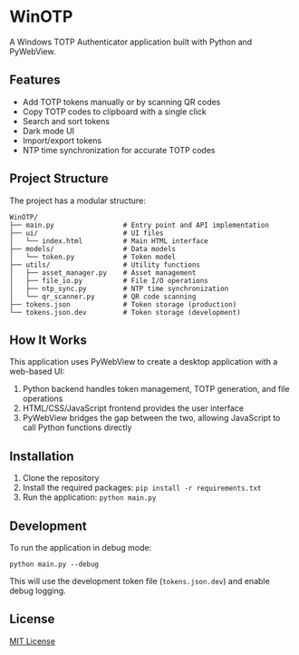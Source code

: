 # WinOTP

A Windows TOTP Authenticator application built with Python and PyWebView.

## Features

- Add TOTP tokens manually or by scanning QR codes
- Copy TOTP codes to clipboard with a single click
- Search and sort tokens
- Dark mode UI
- Import/export tokens
- NTP time synchronization for accurate TOTP codes

## Project Structure

The project has a modular structure:

```
WinOTP/
├── main.py                 # Entry point and API implementation
├── ui/                     # UI files
│   └── index.html          # Main HTML interface
├── models/                 # Data models
│   └── token.py            # Token model
├── utils/                  # Utility functions
│   ├── asset_manager.py    # Asset management
│   ├── file_io.py          # File I/O operations
│   ├── ntp_sync.py         # NTP time synchronization
│   └── qr_scanner.py       # QR code scanning
├── tokens.json             # Token storage (production)
└── tokens.json.dev         # Token storage (development)
```

## How It Works

This application uses PyWebView to create a desktop application with a web-based UI:

1. Python backend handles token management, TOTP generation, and file operations
2. HTML/CSS/JavaScript frontend provides the user interface
3. PyWebView bridges the gap between the two, allowing JavaScript to call Python functions directly

## Installation

1. Clone the repository
2. Install the required packages: `pip install -r requirements.txt`
3. Run the application: `python main.py`

## Development

To run the application in debug mode:

```
python main.py --debug
```

This will use the development token file (`tokens.json.dev`) and enable debug logging.

## License

[MIT License](LICENSE)